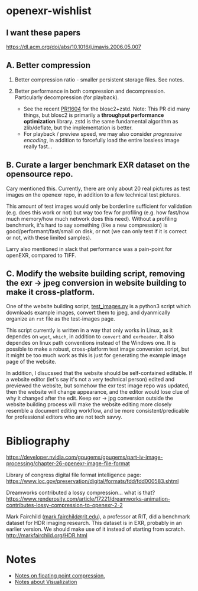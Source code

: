 # openexr-wishlist

## I want these papers

https://dl.acm.org/doi/abs/10.1016/j.imavis.2006.05.007

## A. Better compression

1. Better compression ratio - smaller persistent storage files. See notes.
2. Better performance in both compression and decompression. Particularly decompression (for playback).

    - See the recent [PR!1604](https://github.com/AcademySoftwareFoundation/openexr/pull/1604) for the blosc2+zstd.
    Note: This PR did many things, but blosc2 is primarily a **throughput performance optimization** library. zstd is the same fundamental algorithm as zlib/deflate, but the implementation is better.
    - For playback / preview speed, we may also consider _progressive encoding_, in addition to forcefully load the entire lossless image really fast...

## B. Curate a larger benchmark EXR dataset on the opensource repo.

Cary mentioned this. Currently, there are only about 20 real pictures as test images on the openexr repo, in addition to a few technical test pictures. 

This amount of test images would only be borderline sufficient for validation (e.g. does this work or not) but way too few for profiling (e.g. how fast/how much memory/how much network does this need).
Without a profiling benchmark, it's hard to say something (like a new compression) is good/performant/fast/small on disk, or not (we can only test if it is correct or not, with these limited samples).

Larry also mentioned in slack that performance was a pain-point for openEXR, compared to TIFF.

## C. Modify the website building script, removing the exr &rarr; jpeg conversion in website building to make it cross-platform.

One of the website building script, [test_images.py](https://github.com/AcademySoftwareFoundation/openexr/blob/e571107f1ee340bbb1b48e1a76f2e8c8f46d04c1/website/scripts/test_images.py) is a python3 script which downloads example images, convert them to jpeg, and dyanmically organize an `rst` file as the test-images page.

This script currently is written in a way that only works in Linux, as it dependes on `wget`, `which`, in addition to `convert` and `exrheader`.
It also dependes on linux path conventions instead of the Windows one. 
It is possible to make a robust, cross-platform test image conversion script, but it might be too much work as this is just for generating the example image page of the website.

In addition, I disucssed that the website should be self-contained editable. 
If a website editor (let's say it's not a very technical person) edited and previewed the website, but somehow the exr test image repo was updated, then the website will change appearance, and the editor would lose clue of why it changed after the edit.
Keep exr &rarr; jpg conversion outside the website building process will make the website editing more closely resemble a document editing workflow, and be more consistent/predicable for professional editors who are not tech savvy.

# Bibliography
https://developer.nvidia.com/gpugems/gpugems/part-iv-image-processing/chapter-26-openexr-image-file-format

Library of congress digital file format intelligence page:
https://www.loc.gov/preservation/digital/formats/fdd/fdd000583.shtml

Dreamworks contributed a lossy compression... what is that?
https://www.renderosity.com/article/17221/dreamworks-animation-contributes-lossy-compression-to-openexr-2-2

Mark Fairchild (mark.fairchild@rit.edu), a professor at RIT, did a benchmark dataset for HDR imaging research. This dataset is in EXR, probably in an earlier version. We should make use of it instead of starting from scratch.
http://markfairchild.org/HDR.html



# Notes

- [Notes on floating point compression.](docs/compression.md)
- [Notes about Visualization](docs/visualization.md)
